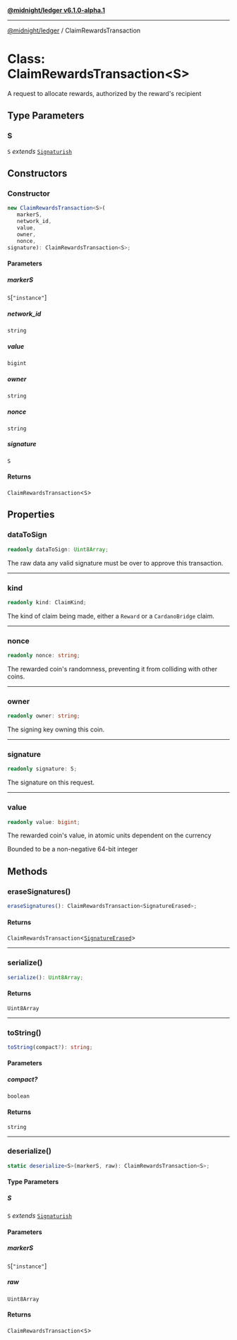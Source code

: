 [**@midnight/ledger v6.1.0-alpha.1**](../README.md)

***

[@midnight/ledger](../globals.md) / ClaimRewardsTransaction

# Class: ClaimRewardsTransaction\<S\>

A request to allocate rewards, authorized by the reward's recipient

## Type Parameters

### S

`S` *extends* [`Signaturish`](../type-aliases/Signaturish.md)

## Constructors

### Constructor

```ts
new ClaimRewardsTransaction<S>(
   markerS, 
   network_id, 
   value, 
   owner, 
   nonce, 
signature): ClaimRewardsTransaction<S>;
```

#### Parameters

##### markerS

`S`\[`"instance"`\]

##### network\_id

`string`

##### value

`bigint`

##### owner

`string`

##### nonce

`string`

##### signature

`S`

#### Returns

`ClaimRewardsTransaction`\<`S`\>

## Properties

### dataToSign

```ts
readonly dataToSign: Uint8Array;
```

The raw data any valid signature must be over to approve this transaction.

***

### kind

```ts
readonly kind: ClaimKind;
```

The kind of claim being made, either a `Reward` or a `CardanoBridge` claim.

***

### nonce

```ts
readonly nonce: string;
```

The rewarded coin's randomness, preventing it from colliding with other coins.

***

### owner

```ts
readonly owner: string;
```

The signing key owning this coin.

***

### signature

```ts
readonly signature: S;
```

The signature on this request.

***

### value

```ts
readonly value: bigint;
```

The rewarded coin's value, in atomic units dependent on the currency

Bounded to be a non-negative 64-bit integer

## Methods

### eraseSignatures()

```ts
eraseSignatures(): ClaimRewardsTransaction<SignatureErased>;
```

#### Returns

`ClaimRewardsTransaction`\<[`SignatureErased`](SignatureErased.md)\>

***

### serialize()

```ts
serialize(): Uint8Array;
```

#### Returns

`Uint8Array`

***

### toString()

```ts
toString(compact?): string;
```

#### Parameters

##### compact?

`boolean`

#### Returns

`string`

***

### deserialize()

```ts
static deserialize<S>(markerS, raw): ClaimRewardsTransaction<S>;
```

#### Type Parameters

##### S

`S` *extends* [`Signaturish`](../type-aliases/Signaturish.md)

#### Parameters

##### markerS

`S`\[`"instance"`\]

##### raw

`Uint8Array`

#### Returns

`ClaimRewardsTransaction`\<`S`\>
